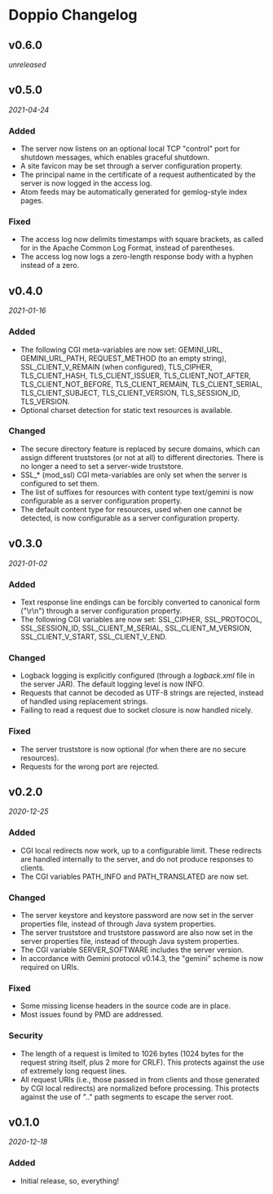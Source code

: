 # Doppio Changelog

## v0.6.0

*unreleased*

## v0.5.0

*2021-04-24*

### Added

* The server now listens on an optional local TCP "control" port for shutdown messages, which enables graceful shutdown.
* A site favicon may be set through a server configuration property.
* The principal name in the certificate of a request authenticated by the server is now logged in the access log.
* Atom feeds may be automatically generated for gemlog-style index pages.

### Fixed

* The access log now delimits timestamps with square brackets, as called for in the Apache Common Log Format, instead of parentheses.
* The access log now logs a zero-length response body with a hyphen instead of a zero.

## v0.4.0

*2021-01-16*

### Added

* The following CGI meta-variables are now set: GEMINI_URL, GEMINI_URL_PATH, REQUEST_METHOD (to an empty string), SSL_CLIENT_V_REMAIN (when configured), TLS_CIPHER, TLS_CLIENT_HASH, TLS_CLIENT_ISSUER, TLS_CLIENT_NOT_AFTER, TLS_CLIENT_NOT_BEFORE, TLS_CLIENT_REMAIN, TLS_CLIENT_SERIAL, TLS_CLIENT_SUBJECT, TLS_CLIENT_VERSION, TLS_SESSION_ID, TLS_VERSION.
* Optional charset detection for static text resources is available.

### Changed

* The secure directory feature is replaced by secure domains, which can assign different truststores (or not at all) to different directories. There is no longer a need to set a server-wide truststore.
* SSL_* (mod_ssl) CGI meta-variables are only set when the server is configured to set them.
* The list of suffixes for resources with content type text/gemini is now configurable as a server configuration property.
* The default content type for resources, used when one cannot be detected, is
now configurable as a server configuration property.

## v0.3.0

*2021-01-02*

### Added

* Text response line endings can be forcibly converted to canonical form ("\r\n") through a server configuration property.
* The following CGI variables are now set: SSL_CIPHER, SSL_PROTOCOL, SSL_SESSION_ID, SSL_CLIENT_M_SERIAL, SSL_CLIENT_M_VERSION, SSL_CLIENT_V_START, SSL_CLIENT_V_END.

### Changed

* Logback logging is explicitly configured (through a _logback.xml_ file in the server JAR). The default logging level is now INFO.
* Requests that cannot be decoded as UTF-8 strings are rejected, instead of handled using replacement strings.
* Failing to read a request due to socket closure is now handled nicely.

### Fixed

* The server truststore is now optional (for when there are no secure resources).
* Requests for the wrong port are rejected.

## v0.2.0

*2020-12-25*

### Added

* CGI local redirects now work, up to a configurable limit. These redirects are handled internally to the server, and do not produce responses to clients.
* The CGI variables PATH_INFO and PATH_TRANSLATED are now set.

### Changed

* The server keystore and keystore password are now set in the server properties file, instead of through Java system properties.
* The server truststore and truststore password are also now set in the server properties file, instead of through Java system properties.
* The CGI variable SERVER_SOFTWARE includes the server version.
* In accordance with Gemini protocol v0.14.3, the "gemini" scheme is now required on URIs.

### Fixed

* Some missing license headers in the source code are in place.
* Most issues found by PMD are addressed.

### Security

* The length of a request is limited to 1026 bytes (1024 bytes for the request string itself, plus 2 more for CRLF). This protects against the use of extremely long request lines.
* All request URIs (i.e., those passed in from clients and those generated by CGI local redirects) are normalized before processing. This protects against the use of ".." path segments to escape the server root.

## v0.1.0

*2020-12-18*

### Added

* Initial release, so, everything!
